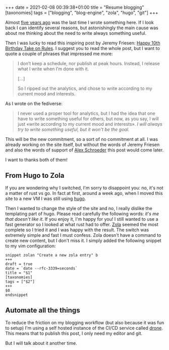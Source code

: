 +++
date = 2021-02-08 00:39:38+01:00
title = "Resume blogging"
[taxonomies]
tags = ["blogging", "blog-engine", "zola", "hugo", "git"]
+++

Almost [five years ago](@/blog/from-django-to-hugo.md) was the last time I wrote
something here. If I look back I can identify several reasons, but astonishingly
the main cause was about me thinking about the need to write always something
useful.

Then I was lucky to read this inspiring post by Jeremy Friesen:
[Happy 10th Birthday Take on Rules]. I suggest you to read the whole post, but
I want to quote a couple of phrases that impressed me more:

> I don’t keep a schedule, nor publish at peak hours. Instead, I release what I write when I’m done with it.
>
> [...]
>
> So I ripped out the analytics, and chose to write according to my current mood and interests.

As I wrote on the fediverse:

> I never used a proper tool for analytics, but I had the idea that one have
> to write something useful for others, but now, as you
> say, I will just «write according to my current mood and interests».
> *I will always try to write something useful, but it won't be the goal.*

This will be the new commitment, so a sort of no commitment at all.
I was already working on the site itself, but without the words of Jeremy
Friesen and also the words of support of [Alex
Schroeder](https://alexschroeder.ch/) this post would come later.

I want to thanks both of them!

## From Hugo to Zola

If you are wondering why I switched, I'm sorry to disappoint you: no, it's not
a matter of rust vs go. In fact at first, around a week ago, when I moved this
site to a new VM I was still using [hugo](https://gohugo.io/).

Then I wanted to change the style of the site and no, I really dislike the
templating part of hugo. Please read carefully the following words:
*it's me that doesn't like it*. If you enjoy it, I'm happy for you! I still
wanted to use a fast generator so I looked at what rust had to offer.
[Zola](https://www.getzola.org/) seemed the most complete so I tried it and I
was happy with the result. The switch was extremely simple and fast I must
confess.
Zola doesn't have a command to create new content, but I don't miss it.
I simply added the following snippet to my vim configuration:
```
snippet zolan "Create a new zola entry" b
+++
draft = true
date = `date --rfc-3339=seconds`
title = "$1"
[taxonomies]
tags = ["$2"]
+++
$0
endsnippet
```

## Automate all the things

To reduce the friction on my blogging workflow (but also because it was fun to
setup) I'm using a self hosted instance of the CI/CD service called
[drone](https://www.drone.io/). This means that to publish this post, I only
need my editor and git.

But I will talk about it another time.

[Happy 10th Birthday Take on Rules]: https://takeonrules.com/2021/02/02/happy-10th-birthday-take-on-rules/
